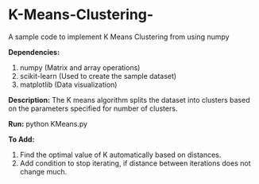 # K-Means-Clustering-
A sample code to implement K Means Clustering from using numpy

**Dependencies:**
1) numpy (Matrix and array operations)
2) scikit-learn (Used to create the sample dataset)
3) matplotlib (Data visualization)

**Description:**
The K means algorithm splits the dataset into clusters based on the parameters specified for number of clusters.

**Run:**
python KMeans.py

**To Add:**
1) Find the optimal value of K automatically based on distances.
2) Add condition to stop iterating, if distance between iterations does not change much.
